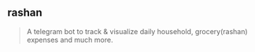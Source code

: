 ## rashan

> A telegram bot to track & visualize daily household, grocery(rashan) expenses and much more.
